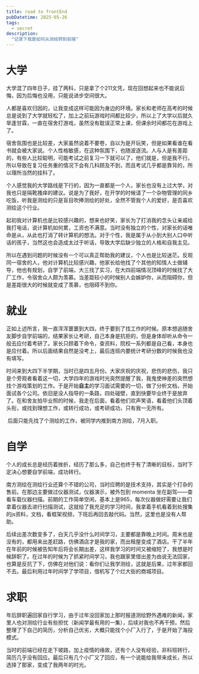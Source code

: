 ```yaml
---
title: road to frontEnd
pubDatetime: 2025-05-26
tags:
  - secret
description:
  "记录下我是如何从测绘转到前端"
---
```


# 大学

​	大学混了四年日子，挂了两科，只是拿了个211文凭，现在回想起来也不能说后悔，因为后悔也没用，只能说进步空间很大。

​	人都是喜欢归因的，让我变成这样可能因为身边的环境。家长和老师在高考的时候总是说到了大学就轻松了，加上之前玩游戏时间都比较少，所以上了大学以后就久旱逢甘霖，一直在宿舍打游戏，虽然没有耽误正常上课，但课余时间都花在游戏上了。

​	宿舍氛围也是比较差，大家虽然说着不要卷，自以为是开玩笑，但是如果看谁在看书就会被大家说。个人性格敏感，在这种氛围下，也随波逐流。人与人是有差距的，有些人比较聪明，可能考试之前复习一下就可以了，他们就是，但是我不行。所以导致在复习任务重的情况下会有几科顾及不到，而且考试几乎都是靠背的，所以理所当然的挂科了。

​	个人感觉我的大学路线是下行的，因为一直都是一个人，家长也没有上过大学，对我也只是隔靴搔痒的建议。说是为了我好，在开学的时候请了一个杂物管理的同乡吃饭，听我是测绘的只是盲目吹捧测绘的好处，全然不管我个人的爱好，是否喜欢测绘这个行业。

​	起初我对计算机也是比较感兴趣的，想来也好笑，家长为了打消我的念头让亲戚给我打电话，说计算机如何累，工资也不满意。当时没有独立的个性，对家长的话唯命是从，从此也打消了转计算机的想法。对于个性，我是属于从小到大别人口中听话的孩子，当然这也会造成太过于听话，导致大学后缺少独立的人格和自我主见。

​	所以在遇到问题的时候没有一个可以真正帮助我的建议，个人也是比较迷茫。反观同一宿舍的人，他对计算机比较感兴趣，他家长给他找了个其他的知情人士做辅导，他也有规划，自学了前端，大三找了实习，在大四前端情况顶峰的时候找了大厂工作，令宿舍众人颇为羡慕。当差距较小的时候别人会嫉妒你，从而阻碍你，但是差距很大的时候就变成了羡慕，也阻碍不到你。

# 就业

​	正如上述所言，我一直浑浑噩噩到大四，终于要到了找工作的时候。原本想追随舍友脚步自学前端的，结果家长让考研，自己本身是抗拒的，但是身体却听从命令一般去应付着考研了。家长只顾着下命令，查资料，院校一系列都是自己看，本身也是应付着。所以后面结果自然是没考上，最后连班内要统计考研分数的时候我也没有填写。

​	时间来到大四下半学期，当时已是四五月份。大家庆祝的庆祝，悲伤的悲伤，我只是个旁观者看着这一切，大学四年的游戏时光突然提醒了我，我鬼使神差的突然想找个游戏策划的工作。于是开始**自主**的学习面试需要的一切，做了分析文档，开始面试各个公司。依旧是没人指导的一条路，四处碰壁，直到快要毕业终于是放弃了。在和舍友拍毕业照的时候，我走在后面，看着他们欢声笑语，看着他们头顶着头衔，或找到理想工作，或转行成功，或考研成功，只有我一无所有。

​	后面只能先找了个测绘的工作，被同学内推到南方测绘，7月入职。

# 自学

​	个人的成长总是经历着挫折，经历了那么多，自己也终于有了清晰的目标，当时下定决心想要自学前端，成功转行。

​	南方测绘在测绘行业还算个不错的公司，当时应聘的是技术支持，其实是个打杂的售前。在那边主要做过仪器测试，仪器演示，被外包到 momenta 坐在副驾——查看车载仪器扫描。前期的工作简单空闲，基本上是965，每次仪器做好需要让我们拿着仪器去进行扫描测试，这就给了我充足的学习时间，我拿着手机看着到处搜集的js资料，文档，看框架视频，下班后再回去敲代码。当然，这里也是没有人帮助。

​	后续出差次数变多了，白天几乎没什么时间学习，主要都是靠晚上时间。周末也是没有的，都用来出差赶路，仿佛酒店才是我的家，而出租屋变成了酒店。干了半年在年前的时候被告知年后将会长期出差，这样我学习的时间又被缩短了，我想是时候辞职了。在过年的时候为了抓紧时间学习，我也跟家里借出差为由说无法回家，也算是反抗了下，仿佛在对他们说：看你们让我学测绘，这就是后果，过年家都回不去。最后利用过年时间学了学项目，借机写了个烂大街的商城项目。

# 求职

​	年后辞职遍回家自行学习，由于过年没回家加上那时报道测绘野外遇难的新闻，家里人也对测绘行业有些担忧（新闻学最有用的一集），后续对我也不再干预，然后整理了下自己的简历，分析自己优劣，大概只能找个小厂入行了，于是开始了海投模式。

​	当时的前端已经在走下坡路，加上疫情的缘故，还有个人没有经验，非科班转行，简历几乎没有回应。最后只有几个小厂又了回应，有一个说能给我带来成长，所以选择了那家，变成了我两年的时光。



​	



























